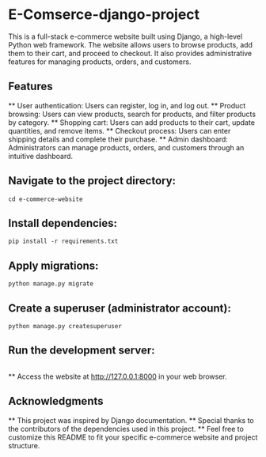 # E-Comserce-django-project
This is a full-stack e-commerce website built using Django, a high-level Python web framework. The website allows users to browse products, add them to their cart, and proceed to checkout. It also provides administrative features for managing products, orders, and customers.

## Features

** User authentication: Users can register, log in, and log out.
** Product browsing: Users can view products, search for products, and filter products by category.
** Shopping cart: Users can add products to their cart, update quantities, and remove items.
** Checkout process: Users can enter shipping details and complete their purchase.
** Admin dashboard: Administrators can manage products, orders, and customers through an intuitive dashboard.

## Navigate to the project directory:
```
cd e-commerce-website
```
## Install dependencies:
```
pip install -r requirements.txt 
```
## Apply migrations:
```
python manage.py migrate
```
## Create a superuser (administrator account):
```
python manage.py createsuperuser
```
## Run the development server:
```python manage.py runserver
```
** Access the website at http://127.0.0.1:8000 in your web browser.

## Acknowledgments
** This project was inspired by Django documentation.
** Special thanks to the contributors of the dependencies used in this project.
** Feel free to customize this README to fit your specific e-commerce website and project structure.

